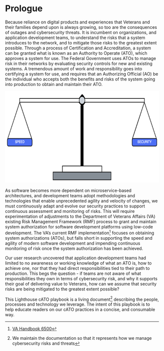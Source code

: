# Prologue

Because reliance on digital products and experiences that Veterans and their families depend upon is always growing, so too are the consequences of outages and cybersecurity threats. It is incumbent on organizations, and application development teams, to understand the risks that a system introduces to the network, and to mitigate those risks to the greatest extent possible. Through a process of Certification and Accreditation, a system can be granted what is known as an Authority to Operate (ATO), which approves a system for use. The Federal Government uses ATOs to manage risk in their networks by evaluating security controls for new and existing systems. A tremendous amount of work and responsibility goes into certifying a system for use, and requires that an Authorizing Official (AO) be the individual who accepts both the benefits and risks of the system going into production to obtain and maintain their ATO. 

<p align="center">
  <img width="560" height="300" src="images/weightScale.png">
</p>
  
As software becomes more dependent on microservice-based architectures, and development teams adopt methodologies and technologies that enable unprecedented agility and velocity of changes, we must continuously adapt and evolve our security practices to support continuous assessment and monitoring of risks. This will require experimentation of adjustments to the Department of Veterans Affairs (VA) existing Risk Management Framework (RMF) process to grant and maintain system authorization for software development platforms using low-code development. The VA’s current RMF implementation[^1] focuses on obtaining system authorizations (ATOs), but falls short in supporting the speed and agility of modern software development and impending continuous monitoring of risk once the system authorization has been achieved. 

Our user research uncovered that application development teams had limited to no awareness or working knowledge of what an ATO is, how to achieve one, nor that they had direct responsibilities tied to their path to production. This begs the question - if teams are not aware of what responsibilities they own in terms of cybersecurity risk, and why it supports their goal of delivering value to Veterans, how can we assume that security risks are being mitigated to the greatest extent possible?

This Lighthouse cATO playbook is a living document[^2] describing the people, processes and technology we leverage. The intent of this playbook is to help educate readers on our cATO practices in a concise, and consumable way. 

[^1]: [VA Handbook 6500](https://dvagov.sharepoint.com/sites/OITOIS/KnowledgeService/KSPublications/VA_Handbook_6500.pdf#search=6500)
[^2]: We maintain the documentation so that it represents how we manage cybersecurity risks and threats
